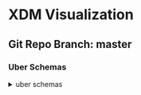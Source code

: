 # XDM Visualization
## Git Repo Branch: master
### Uber Schemas
<details>
<summary>uber schemas</summary>
[uberschemas.product-generated](http://opensource.adobe.com/xdmVisualization/prod/master/uberschemas.product-generated.html)<br/>
[uberschemas.product-generated](http://opensource.adobe.com/xdmVisualization/prod/master/uberschemas.product-generated.html)<br/>
</details>
